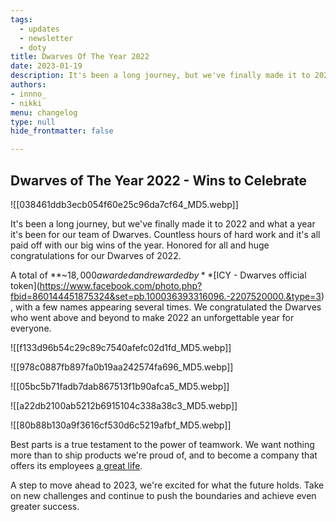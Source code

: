 ```yaml
---
tags: 
  - updates
  - newsletter
  - doty
title: Dwarves Of The Year 2022
date: 2023-01-19
description: It's been a long journey, but we've finally made it to 2022 and what a year it's been for our team of Dwarves. Countless hours of hard work and it's all paid off with our big wins of the year. Honored for all and huge congratulations for our Dwarves of 2022.
authors: 
- innno_
- nikki
menu: changelog
type: null
hide_frontmatter: false

---
```

## Dwarves of The Year 2022 - Wins to Celebrate 

![[038461ddb3ecb054f60e25c96da7cf64_MD5.webp]]

It's been a long journey, but we've finally made it to 2022 and what a year it's been for our team of Dwarves. Countless hours of hard work and it's all paid off with our big wins of the year. Honored for all and huge congratulations for our Dwarves of 2022. 

A total of **~$18,000 awarded and rewarded by** [$ICY - Dwarves official token](https://www.facebook.com/photo.php?fbid=860144451875324&set=pb.100036393316096.-2207520000.&type=3), with a few names appearing several times. We congratulated the Dwarves who went above and beyond to make 2022 an unforgettable year for everyone.

![[f133d96b54c29c89c7540afefc02d1fd_MD5.webp]]

![[978c0887fb897fa0b19aa242574fa696_MD5.webp]]

![[05bc5b71fadb7dab867513f1b90afca5_MD5.webp]]

![[a22db2100ab5212b6915104c338a38c3_MD5.webp]]

![[80b88b130a9f3616cf530d6c5219afbf_MD5.webp]]

Best parts is a true testament to the power of teamwork. We want nothing more than to ship products we're proud of, and to become a company that offers its employees [a great life](/e81775f35519409c8f274107b7ac8f9b). 

A step to move ahead to 2023, we're excited for what the future holds. Take on new challenges and continue to push the boundaries and achieve even greater success.